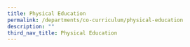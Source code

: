 ```yaml
---
title: Physical Education
permalink: /departments/co-curriculum/physical-education
description: ""
third_nav_title: Physical Education
---
```

